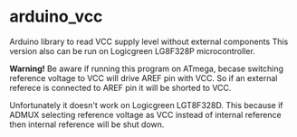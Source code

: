 arduino_vcc
===========

Arduino library to read VCC supply level without external components
This version also can be run on Logicgreen LG8F328P microcontroller.

<b>Warning!</b> Be aware if running this program on ATmega, becase switching reference voltage to VCC will drive AREF pin with VCC. So if an external referece is connected to AREF pin it will be shorted to VCC.

Unfortunately it doesn't work on Logicgreen LGT8F328D. This because if ADMUX selecting reference voltage as VCC instead of internal reference then internal reference will be shut down.
